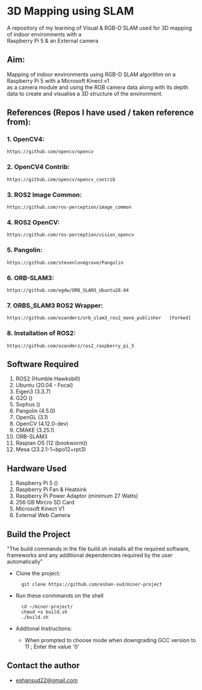 # 3D Mapping using SLAM

A repository of my learning of Visual &amp; RGB-D SLAM used for 3D mapping of indoor environments with a \
Raspberry Pi 5 &amp; an External camera

## Aim:

Mapping of indoor environments using RGB-D SLAM algorithm on a Raspberry Pi 5 with a Microsoft Kinect v1 \
as a camera module and using the RGB camera data along with its depth data to create and visualise a 3D structure of the environment.


## References (Repos I have used / taken reference from):

### 1. OpenCV4:
	https://github.com/opencv/opencv

### 2. OpenCV4 Contrib:
	https://github.com/opencv/opencv_contrib

### 3. ROS2 Image Common:
	https://github.com/ros-perception/image_common

### 4. ROS2 OpenCV:
	https://github.com/ros-perception/vision_opencv

### 5. Pangolin:
	https://github.com/stevenlovegrove/Pangolin

### 6. ORB-SLAM3:
	https://github.com/egdw/ORB_SLAM3_Ubuntu20.04

### 7. ORBS_SLAM3 ROS2 Wrapper:
	https://github.com/ozandmrz/orb_slam3_ros2_mono_publisher	[Forked]

### 8. Installation of ROS2:
	https://github.com/ozandmrz/ros2_raspberry_pi_5



## Software Required

1. ROS2 (Humble Hawksbill)
2. Ubuntu (20.04 - Focal)
3. Eigen3 (3.3.7)
4. G2O ()
5. Sophus ()
6. Pangolin (4.5.0)
7. OpenGL (3.1)
8. OpenCV (4.12.0-dev)
9. CMAKE (3.25.1)
10. ORB-SLAM3
11. Raspian OS (12 (bookworm))
12. Mesa (23.2.1-1~bpo12+rpt3)


## Hardware Used

1. Raspberry Pi 5 ()
2. Raspberry Pi Fan & Heatsink
3. Raspberry Pi Power Adaptor (minimum 27 Watts)
4. 256 GB Mircro SD Card
5. Microsoft Kinect V1
6. External Web Camera


## Build the Project

"The build commands in the file build.sh installs all the required software, \
frameworks and any additional dependencies required by the user automatically"

- Clone the project:

		git clone https://github.com/eshan-sud/minor-project


- Run these conmmands on the shell

		cd ~/minor-project/
		chmod +x build.sh
		./build.sh

 		
- Additonal Instructions:

	- When prompted to choose mode when downgrading GCC version to 11 ; Enter the value '0'



## Contact the author

- <email to="mailto:eshansud22@gmail.com">eshansud22@gmail.com</email>


